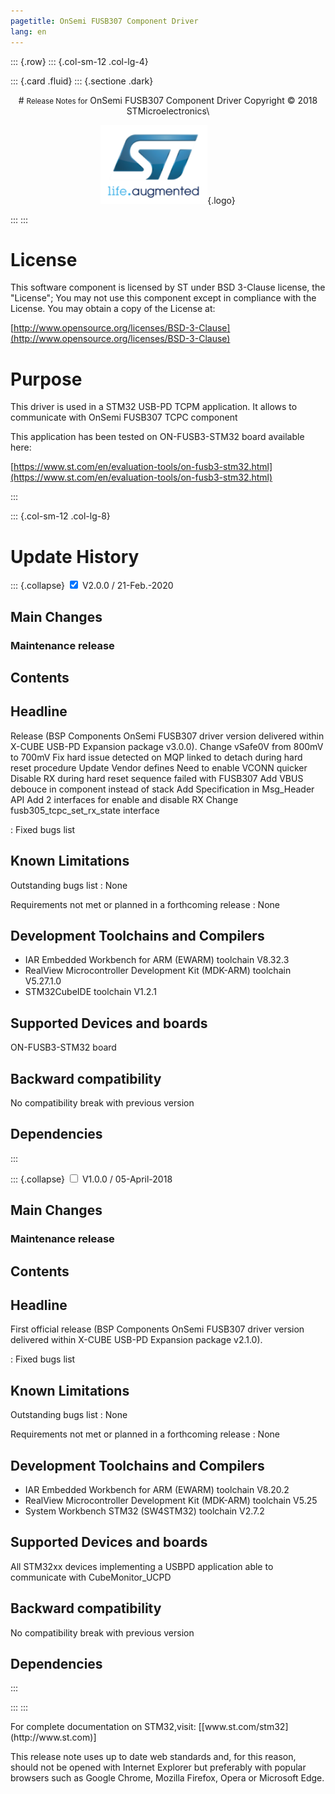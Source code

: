 ```yaml
---
pagetitle: OnSemi FUSB307 Component Driver
lang: en
---
```


::: {.row}
::: {.col-sm-12 .col-lg-4}

::: {.card .fluid}
::: {.sectione .dark}
<center>
# <small>Release Notes for</small> OnSemi FUSB307 Component Driver
Copyright &copy; 2018 STMicroelectronics\
    
[![ST logo](_htmresc/st_logo.png)](https://www.st.com){.logo}
</center>
:::
:::

# License

This software component is licensed by ST under BSD 3-Clause license, the "License"; 
You may not use this component except in compliance with the License. You may obtain a copy of the License at:

[http://www.opensource.org/licenses/BSD-3-Clause](http://www.opensource.org/licenses/BSD-3-Clause)

# Purpose

This driver is used in a STM32 USB-PD TCPM application. It allows to communicate with OnSemi FUSB307 TCPC component

This application has been tested on ON-FUSB3-STM32 board available here:

[https://www.st.com/en/evaluation-tools/on-fusb3-stm32.html](https://www.st.com/en/evaluation-tools/on-fusb3-stm32.html)

:::

::: {.col-sm-12 .col-lg-8}
# Update History

::: {.collapse}
<input type="checkbox" id="collapse-section2" checked aria-hidden="true">
<label for="collapse-section2" aria-hidden="true">V2.0.0 / 21-Feb.-2020</label>
<div>

## Main Changes

### Maintenance release


## Contents

  Headline
  --------
  Release (BSP Components OnSemi FUSB307 driver version delivered within X-CUBE USB-PD Expansion package v3.0.0).
  Change vSafe0V from 800mV to 700mV
  Fix hard issue detected on MQP linked to detach during hard reset procedure
  Update Vendor defines
  Need to enable VCONN quicker
  Disable RX during hard reset sequence failed with FUSB307
  Add VBUS debouce in component instead of stack
  Add Specification in Msg_Header API
  Add 2 interfaces for enable and disable RX
  Change fusb305_tcpc_set_rx_state interface

  : Fixed bugs list

## Known Limitations

  Outstanding bugs list : None

  Requirements not met or planned in a forthcoming release : None

## Development Toolchains and Compilers

- IAR Embedded Workbench for ARM (EWARM) toolchain V8.32.3
- RealView Microcontroller Development Kit (MDK-ARM) toolchain V5.27.1.0
- STM32CubeIDE toolchain V1.2.1

## Supported Devices and boards

  ON-FUSB3-STM32 board

## Backward compatibility

  No compatibility break with previous version

## Dependencies

</div>
:::

::: {.collapse}
<input type="checkbox" id="collapse-section1" aria-hidden="true">
<label for="collapse-section1" aria-hidden="true">V1.0.0 / 05-April-2018</label>
<div>

## Main Changes

### Maintenance release


## Contents

  Headline
  --------
  First official release (BSP Components OnSemi FUSB307 driver version delivered within X-CUBE USB-PD Expansion package v2.1.0).

  : Fixed bugs list

## Known Limitations

  Outstanding bugs list : None

  Requirements not met or planned in a forthcoming release : None

## Development Toolchains and Compilers

- IAR Embedded Workbench for ARM (EWARM) toolchain V8.20.2
- RealView Microcontroller Development Kit (MDK-ARM) toolchain V5.25
- System Workbench STM32 (SW4STM32) toolchain V2.7.2

## Supported Devices and boards

  All STM32xx devices implementing a USBPD application able to communicate with CubeMonitor_UCPD

## Backward compatibility

  No compatibility break with previous version

## Dependencies

</div>
:::

:::
:::

<footer class="sticky">
For complete documentation on STM32,visit: [[www.st.com/stm32](http://www.st.com)]

This release note uses up to date web standards and, for this reason, should not be opened with Internet Explorer
but preferably with popular browsers such as Google Chrome, Mozilla Firefox, Opera or Microsoft Edge.
</footer>
